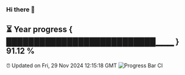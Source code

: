 ### Hi there 👋
⏳ Year progress { ███████████████████████████▁▁▁ } 91.12 %
---
⏰ Updated on Fri, 29 Nov 2024 12:15:18 GMT
![Progress Bar CI](https://github.com/Moyi321/Moyi321/workflows/Progress%20Bar%20CI/badge.svg)
